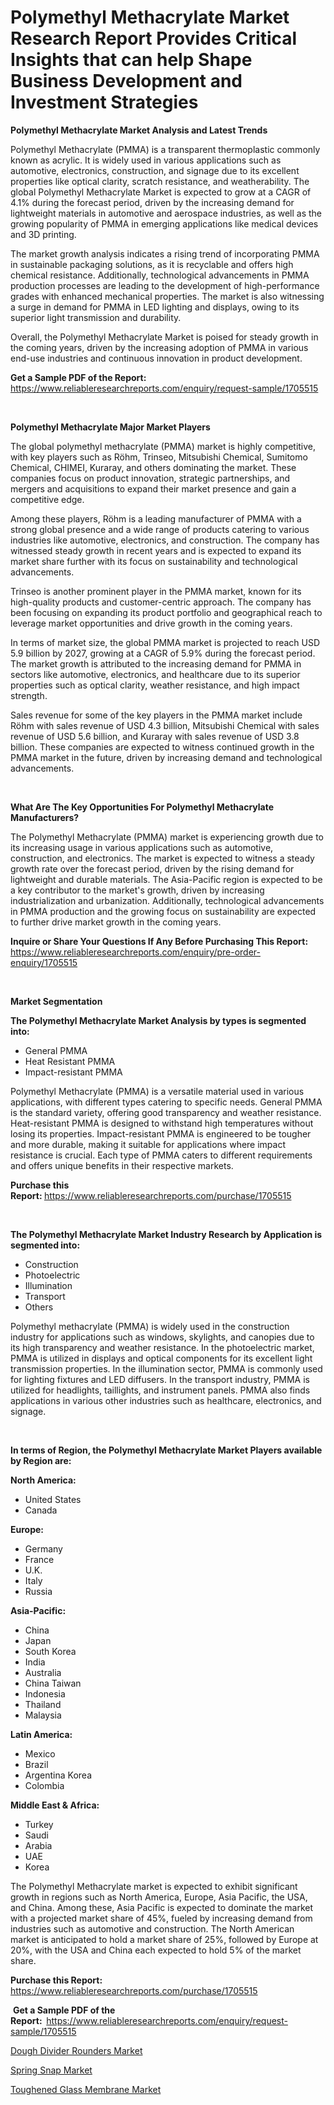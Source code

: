 <p><h1>Polymethyl Methacrylate Market Research Report Provides Critical Insights that can help Shape Business Development and Investment Strategies</h1></p><p><strong>Polymethyl Methacrylate Market Analysis and Latest Trends</strong></p>
<p><p>Polymethyl Methacrylate (PMMA) is a transparent thermoplastic commonly known as acrylic. It is widely used in various applications such as automotive, electronics, construction, and signage due to its excellent properties like optical clarity, scratch resistance, and weatherability. The global Polymethyl Methacrylate Market is expected to grow at a CAGR of 4.1% during the forecast period, driven by the increasing demand for lightweight materials in automotive and aerospace industries, as well as the growing popularity of PMMA in emerging applications like medical devices and 3D printing.</p><p>The market growth analysis indicates a rising trend of incorporating PMMA in sustainable packaging solutions, as it is recyclable and offers high chemical resistance. Additionally, technological advancements in PMMA production processes are leading to the development of high-performance grades with enhanced mechanical properties. The market is also witnessing a surge in demand for PMMA in LED lighting and displays, owing to its superior light transmission and durability.</p><p>Overall, the Polymethyl Methacrylate Market is poised for steady growth in the coming years, driven by the increasing adoption of PMMA in various end-use industries and continuous innovation in product development.</p></p>
<p><strong>Get a Sample PDF of the Report:&nbsp;</strong> <a href="https://www.reliableresearchreports.com/enquiry/request-sample/1705515">https://www.reliableresearchreports.com/enquiry/request-sample/1705515</a></p>
<p>&nbsp;</p>
<p><strong>Polymethyl Methacrylate Major Market Players</strong></p>
<p><p>The global polymethyl methacrylate (PMMA) market is highly competitive, with key players such as Röhm, Trinseo, Mitsubishi Chemical, Sumitomo Chemical, CHIMEI, Kuraray, and others dominating the market. These companies focus on product innovation, strategic partnerships, and mergers and acquisitions to expand their market presence and gain a competitive edge.</p><p>Among these players, Röhm is a leading manufacturer of PMMA with a strong global presence and a wide range of products catering to various industries like automotive, electronics, and construction. The company has witnessed steady growth in recent years and is expected to expand its market share further with its focus on sustainability and technological advancements.</p><p>Trinseo is another prominent player in the PMMA market, known for its high-quality products and customer-centric approach. The company has been focusing on expanding its product portfolio and geographical reach to leverage market opportunities and drive growth in the coming years.</p><p>In terms of market size, the global PMMA market is projected to reach USD 5.9 billion by 2027, growing at a CAGR of 5.9% during the forecast period. The market growth is attributed to the increasing demand for PMMA in sectors like automotive, electronics, and healthcare due to its superior properties such as optical clarity, weather resistance, and high impact strength.</p><p>Sales revenue for some of the key players in the PMMA market include Röhm with sales revenue of USD 4.3 billion, Mitsubishi Chemical with sales revenue of USD 5.6 billion, and Kuraray with sales revenue of USD 3.8 billion. These companies are expected to witness continued growth in the PMMA market in the future, driven by increasing demand and technological advancements.</p></p>
<p>&nbsp;</p>
<p><strong>What Are The Key Opportunities For Polymethyl Methacrylate Manufacturers?</strong></p>
<p><p>The Polymethyl Methacrylate (PMMA) market is experiencing growth due to its increasing usage in various applications such as automotive, construction, and electronics. The market is expected to witness a steady growth rate over the forecast period, driven by the rising demand for lightweight and durable materials. The Asia-Pacific region is expected to be a key contributor to the market's growth, driven by increasing industrialization and urbanization. Additionally, technological advancements in PMMA production and the growing focus on sustainability are expected to further drive market growth in the coming years.</p></p>
<p><strong>Inquire or Share Your Questions If Any Before Purchasing This Report:</strong> <a href="https://www.reliableresearchreports.com/enquiry/pre-order-enquiry/1705515">https://www.reliableresearchreports.com/enquiry/pre-order-enquiry/1705515</a></p>
<p>&nbsp;</p>
<p><strong>Market Segmentation</strong></p>
<p><strong>The Polymethyl Methacrylate Market Analysis by types is segmented into:</strong></p>
<p><ul><li>General PMMA</li><li>Heat Resistant PMMA</li><li>Impact-resistant PMMA</li></ul></p>
<p><p>Polymethyl Methacrylate (PMMA) is a versatile material used in various applications, with different types catering to specific needs. General PMMA is the standard variety, offering good transparency and weather resistance. Heat-resistant PMMA is designed to withstand high temperatures without losing its properties. Impact-resistant PMMA is engineered to be tougher and more durable, making it suitable for applications where impact resistance is crucial. Each type of PMMA caters to different requirements and offers unique benefits in their respective markets.</p></p>
<p><strong>Purchase this Report:&nbsp;</strong><a href="https://www.reliableresearchreports.com/purchase/1705515">https://www.reliableresearchreports.com/purchase/1705515</a></p>
<p>&nbsp;</p>
<p><strong>The Polymethyl Methacrylate Market Industry Research by Application is segmented into:</strong></p>
<p><ul><li>Construction</li><li>Photoelectric</li><li>Illumination</li><li>Transport</li><li>Others</li></ul></p>
<p><p>Polymethyl methacrylate (PMMA) is widely used in the construction industry for applications such as windows, skylights, and canopies due to its high transparency and weather resistance. In the photoelectric market, PMMA is utilized in displays and optical components for its excellent light transmission properties. In the illumination sector, PMMA is commonly used for lighting fixtures and LED diffusers. In the transport industry, PMMA is utilized for headlights, taillights, and instrument panels. PMMA also finds applications in various other industries such as healthcare, electronics, and signage.</p></p>
<p>&nbsp;</p>
<p><strong>In terms of Region, the Polymethyl Methacrylate Market Players available by Region are:</strong></p>
<p>
    <p> <strong> North America: </strong>
        <ul>
            <li>United States</li>
            <li>Canada</li>
        </ul>
        </p> 
    <p> <strong> Europe: </strong>
        <ul>
            <li>Germany</li>
            <li>France</li>
            <li>U.K.</li>
            <li>Italy</li>
            <li>Russia</li>
        </ul>
        </p> 
    <p> <strong> Asia-Pacific: </strong>
        <ul>
            <li>China</li>
            <li>Japan</li>
            <li>South Korea</li>
            <li>India</li>
            <li>Australia</li>
            <li>China Taiwan</li>
            <li>Indonesia</li>
            <li>Thailand</li>
            <li>Malaysia</li>
        </ul>
        </p> 
    <p> <strong> Latin America: </strong>
        <ul>
            <li>Mexico</li>
            <li>Brazil</li>
            <li>Argentina Korea</li>
            <li>Colombia</li>
        </ul>
        </p> 
    <p> <strong> Middle East & Africa: </strong>
        <ul>
            <li>Turkey</li>
            <li>Saudi</li>
            <li>Arabia</li>
            <li>UAE</li>
            <li>Korea</li>
        </ul>
    </p>
    </p>
<p><p>The Polymethyl Methacrylate market is expected to exhibit significant growth in regions such as North America, Europe, Asia Pacific, the USA, and China. Among these, Asia Pacific is expected to dominate the market with a projected market share of 45%, fueled by increasing demand from industries such as automotive and construction. The North American market is anticipated to hold a market share of 25%, followed by Europe at 20%, with the USA and China each expected to hold 5% of the market share.</p></p>
<p><strong>Purchase this Report: </strong><a href="https://www.reliableresearchreports.com/purchase/1705515">https://www.reliableresearchreports.com/purchase/1705515</a></p>
<p>&nbsp;<strong>Get a Sample PDF of the Report:&nbsp;&nbsp;</strong><a href="https://www.reliableresearchreports.com/enquiry/request-sample/1705515">https://www.reliableresearchreports.com/enquiry/request-sample/1705515</a></p>
<p><strong></strong></p>
<p><p><a href="https://view.publitas.com/reportprime-1/dough-divider-rounders-market-size-furnishes-valuable-information-encompassing-market-share-market-trends-and-projections-spanning-from-2023-to-2030/">Dough Divider Rounders Market</a></p><p><a href="https://view.publitas.com/reportprime-1/decoding-the-spring-snap-market-a-deep-dive-into-the-latest-market-trends-market-segmentation-and-competitive-analysis/">Spring Snap Market</a></p><p><a href="https://view.publitas.com/reportprime-1/toughened-glass-membrane-market-size-evaluating-its-market-trends-growth-and-projections-2023-2030/">Toughened Glass Membrane Market</a></p></p>